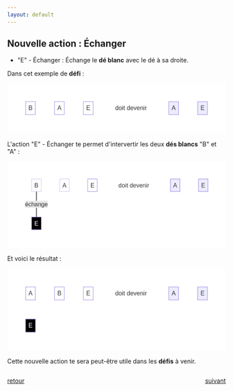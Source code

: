 ```yaml
---
layout: default
---
```


<div markdown="1">

## Nouvelle action : Échanger

* "E" - Échanger : Échange le **dé blanc** avec le dé à sa droite.

Dans cet exemple de **défi** :

![](assets/Ea.png)

L'action "E" - Échanger te permet d'intervertir les deux **dés blancs** "B" et "A" :

![](assets/Eb.png)

</div>

<div markdown="1">

Et voici le résultat :

![](assets/Ec.png)

Cette nouvelle action te sera peut-être utile dans les **défis** à venir.

</div>

<div markdown="1" style="grid-column: 1 / -1; display: flex; justify-content: space-between">

[retour](./5)

[suivant](./7)

</div>

